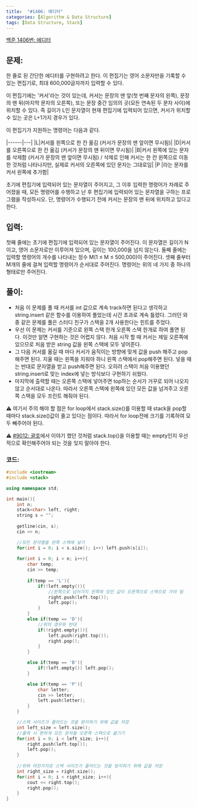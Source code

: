 ```yaml
---
title:  "#1406: 에디터"
categories: [Algorithm & Data Structure]
tags: [Data Structure, Stack]
---
```


[백준 1406번: 에디터](https://www.acmicpc.net/problem/1406)

## 문제:

한 줄로 된 간단한 에디터를 구현하려고 한다. 이 편집기는 영어 소문자만을 기록할 수 있는 편집기로, 최대 600,000글자까지 입력할 수 있다.

이 편집기에는 '커서'라는 것이 있는데, 커서는 문장의 맨 앞(첫 번째 문자의 왼쪽), 문장의 맨 뒤(마지막 문자의 오른쪽), 또는 문장 중간 임의의 곳(모든 연속된 두 문자 사이)에 위치할 수 있다. 즉 길이가 L인 문자열이 현재 편집기에 입력되어 있으면, 커서가 위치할 수 있는 곳은 L+1가지 경우가 있다.

이 편집기가 지원하는 명령어는 다음과 같다.

|------|---|
|L|커서를 왼쪽으로 한 칸 옮김 (커서가 문장의 맨 앞이면 무시됨)|
|D|커서를 오른쪽으로 한 칸 옮김 (커서가 문장의 맨 뒤이면 무시됨)|
|B|커서 왼쪽에 있는 문자를 삭제함 (커서가 문장의 맨 앞이면 무시됨) / 삭제로 인해 커서는 한 칸 왼쪽으로 이동한 것처럼 나타나지만, 실제로 커서의 오른쪽에 있던 문자는 그대로임|
|P $|$라는 문자를 커서 왼쪽에 추가함|

초기에 편집기에 입력되어 있는 문자열이 주어지고, 그 이후 입력한 명령어가 차례로 주어졌을 때, 모든 명령어를 수행하고 난 후 편집기에 입력되어 있는 문자열을 구하는 프로그램을 작성하시오. 단, 명령어가 수행되기 전에 커서는 문장의 맨 뒤에 위치하고 있다고 한다.

## 입력:

첫째 줄에는 초기에 편집기에 입력되어 있는 문자열이 주어진다. 이 문자열은 길이가 N이고, 영어 소문자로만 이루어져 있으며, 길이는 100,000을 넘지 않는다. 둘째 줄에는 입력할 명령어의 개수를 나타내는 정수 M(1 ≤ M ≤ 500,000)이 주어진다. 셋째 줄부터 M개의 줄에 걸쳐 입력할 명령어가 순서대로 주어진다. 명령어는 위의 네 가지 중 하나의 형태로만 주어진다.

## 풀이:

- 처음 이 문제를 풀 때 커서를 int 값으로 계속 track하면 된다고 생각하고 string.insert 같은 함수를 이용하여 풀었는데 시간 초과로 계속 틀렸다. 그러던 와중 같은 문제를 풀은 스터디 친구가 스택을 2개 사용한다는 힌트를 주었다.
- 우선 이 문제는 커서를 기준으로 왼쪽 스택 한개 오른쪽 스택 한개로 하여 풀면 된다. 이것만 알면 구현하는 것은 어렵지 않다. 처음 시작 할 때 커서는 제일 오른쪽에 있으므로 처음 받은 string 값을 왼쪽 스택에 모두 넣어준다.
- 그 다음 커서를 옮길 때 마다 커서가 움직이는 방향에 맞게 값을 push 해주고 pop 해주면 된다. 지울 때는 왼쪽을 지워야 하니 왼쪽 스택에서 pop해주면 된다. 넣을 때는 반대로 문자열을 받고 push해주면 된다. 오히려 스택이 처음 이용했던 string.insert로 맞는 index에 넣는 방식보다 구현하기 쉬웠다.
- 마지막에 출력할 때는 오른쪽 스택에 넣어주면 top하는 순서가 거꾸로 되어 나오지 않고 순서대로 나온다. 따라서 오른쪽 스택에 왼쪽에 있던 모든 값을 넘겨주고 오른쪽 스택을 모두 프린트 해줘야 된다.

⚠️ 여기서 주의 해야 할 점은 for loop에서 stack.size()를 이용할 때 stack을 pop할 때마다 stack.size()값이 줄고 있다는 점이다. 따라서 for loop전에 크기를 기록하여 모두 빼주어야 된다.

⚠️ [#9012: 괄호](/algorithm%20&%20data%20structure/9012-괄호/)에서 이야기 했던 것처럼 stack.top()을 이용할 때는 empty인지 우선적으로 확인해주어야 되는 것을 잊지 말아야 한다.

### 코드:

```cpp
#include <iostream>
#include <stack>

using namespace std;

int main(){
	int n;
	stack<char> left, right;
	string s = "";
	
	getline(cin, s);
	cin >> n;

	//모든 문자열들 왼쪽 스택에 넣기
	for(int i = 0; i < s.size(); i++) left.push(s[i]);
	
	for(int i = 0; i < n; i++){
		char temp;
		cin >> temp;
		
		if(temp == 'L'){
			if(!left.empty()){
				//왼쪽으로 넘어가지 왼쪽에 있던 값이 오른쪽으로 스택으로 가야 됨
				right.push(left.top());
				left.pop();
			}
		}
		else if(temp == 'D'){
			//위의 경우와 반대
			if(!right.empty()){
				left.push(right.top());
				right.pop();
			}
		}

		else if(temp == 'B'){
			if(!left.empty()) left.pop();
		}

		else if(temp == 'P'){
			char letter;
			cin >> letter;
			left.push(letter);
		}
	}

	//스택 사이즈가 줄어드는 것을 방지하기 위해 값을 저장
	int left_size = left.size();
	//출력 시 편하게 모든 문자들 오른쪽 스택으로 옮기기
	for(int i = 0; i < left_size; i++){
		right.push(left.top());
		left.pop();
	}
	
	//위와 마찬가지로 스택 사이즈가 줄어드는 것을 방지하기 위해 값을 저장
	int right_size = right.size();
	for(int i = 0; i < right_size; i++){
		cout << right.top();
		right.pop();
	}
}
```
